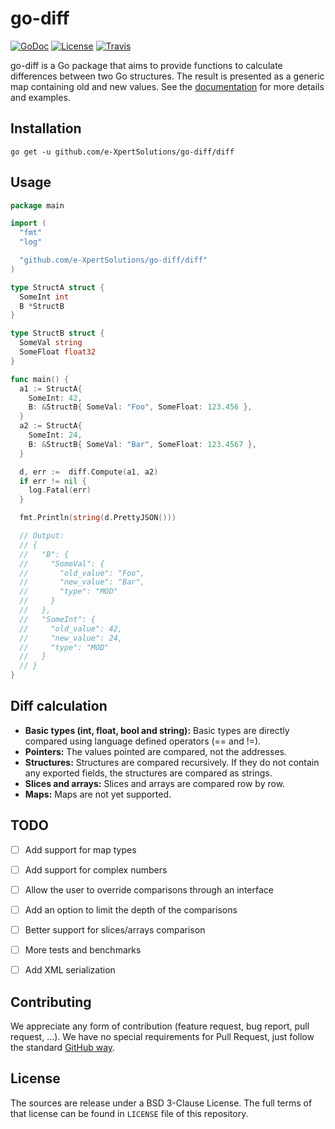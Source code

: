 # go-diff

[![GoDoc](https://godoc.org/github.com/e-XpertSolutions/go-diff/diff?status.png)](http://godoc.org/github.com/e-XpertSolutions/go-diff/diff)
[![License](https://img.shields.io/badge/license-BSD%203--Clause-yellow.svg?style=flat)](https://github.com/e-XpertSolutions/go-diff/blob/master/LICENSE)
[![Travis](https://travis-ci.org/e-XpertSolutions/go-diff.svg?branch=master)](https://travis-ci.org/e-XpertSolutions/go-diff)


go-diff is a Go package that aims to provide functions to calculate differences
between two Go structures. The result is presented as a generic map containing
old and new values. See the [documentation](http://godoc.org/github.com/e-XpertSolutions/go-diff/diff) for
more details and examples.


## Installation

```
go get -u github.com/e-XpertSolutions/go-diff/diff
```


## Usage

```go
package main

import (
  "fmt"
  "log"

  "github.com/e-XpertSolutions/go-diff/diff"
)

type StructA struct {
  SomeInt int
  B *StructB
}

type StructB struct {
  SomeVal string
  SomeFloat float32
}

func main() {
  a1 := StructA{
    SomeInt: 42,
    B: &StructB{ SomeVal: "Foo", SomeFloat: 123.456 },
  }
  a2 := StructA{
    SomeInt: 24,
    B: &StructB{ SomeVal: "Bar", SomeFloat: 123.4567 },
  }

  d, err :=  diff.Compute(a1, a2)
  if err != nil {
    log.Fatal(err)
  }

  fmt.Println(string(d.PrettyJSON()))

  // Output:
  // {
  //   "B": {
  //     "SomeVal": {
  //       "old_value": "Foo",
  //       "new_value": "Bar",
  //       "type": "MOD"
  //     }
  //   },
  //   "SomeInt": {
  //     "old_value": 42,
  //     "new_value": 24,
  //     "type": "MOD"
  //   }
  // }
}
```


## Diff calculation

* **Basic types (int, float, bool and string):** Basic types are directly compared
using language defined operators (== and !=).
* **Pointers:** The values pointed are compared, not the addresses.
* **Structures:** Structures are compared recursively. If they do not contain
any exported fields, the structures are compared as strings.
* **Slices and arrays:** Slices and arrays are compared row by row.
* **Maps:** Maps are not yet supported.


## TODO

- [ ] Add support for map types
- [ ] Add support for complex numbers
- [ ] Allow the user to override comparisons through an interface
- [ ] Add an option to limit the depth of the comparisons
- [ ] Better support for slices/arrays comparison
- [ ] More tests and benchmarks
- [ ] Add XML serialization


## Contributing

We appreciate any form of contribution (feature request, bug report,
pull request, ...). We have no special requirements for Pull Request,
just follow the standard [GitHub way](https://help.github.com/articles/using-pull-requests/).


## License

The sources are release under a BSD 3-Clause License. The full terms of that
license can be found in `LICENSE` file of this repository.
